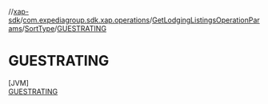 //[xap-sdk](../../../../../index.md)/[com.expediagroup.sdk.xap.operations](../../../index.md)/[GetLodgingListingsOperationParams](../../index.md)/[SortType](../index.md)/[GUESTRATING](index.md)

# GUESTRATING

[JVM]\
[GUESTRATING](index.md)

